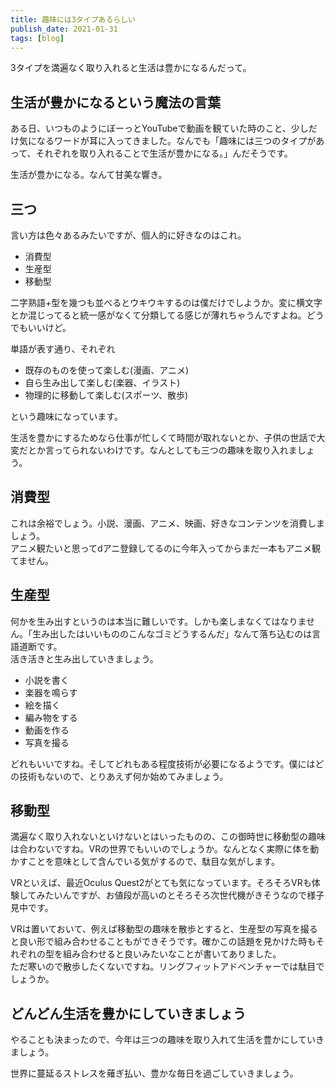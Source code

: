 ```yaml
---
title: 趣味には3タイプあるらしい
publish_date: 2021-01-31
tags: [blog]
---
```


3タイプを満遍なく取り入れると生活は豊かになるんだって。

## 生活が豊かになるという魔法の言葉

ある日、いつものようにぼーっとYouTubeで動画を観ていた時のこと、少しだけ気になるワードが耳に入ってきました。なんでも「趣味には三つのタイプがあって、それぞれを取り入れることで生活が豊かになる。」んだそうです。

生活が豊かになる。なんて甘美な響き。

## 三つ

言い方は色々あるみたいですが、個人的に好きなのはこれ。

- 消費型
- 生産型
- 移動型

二字熟語+型を幾つも並べるとウキウキするのは僕だけでしようか。変に横文字とか混じってると統一感がなくて分類してる感じが薄れちゃうんですよね。どうでもいいけど。

単語が表す通り、それぞれ

- 既存のものを使って楽しむ(漫画、アニメ)
- 自ら生み出して楽しむ(楽器、イラスト)
- 物理的に移動して楽しむ(スポーツ、散歩)

という趣味になっています。

生活を豊かにするためなら仕事が忙しくて時間が取れないとか、子供の世話で大変だとか言ってられないわけです。なんとしても三つの趣味を取り入れましょう。

## 消費型

これは余裕でしょう。小説、漫画、アニメ、映画、好きなコンテンツを消費しましょう。  
アニメ観たいと思ってdアニ登録してるのに今年入ってからまだ一本もアニメ観てません。

## 生産型

何かを生み出すというのは本当に難しいです。しかも楽しまなくてはなりません。「生み出したはいいもののこんなゴミどうするんだ」なんて落ち込むのは言語道断です。  
活き活きと生み出していきましょう。

- 小説を書く
- 楽器を鳴らす
- 絵を描く
- 編み物をする
- 動画を作る
- 写真を撮る

どれもいいですね。そしてどれもある程度技術が必要になるようです。僕にはどの技術もないので、とりあえず何か始めてみましょう。

## 移動型

満遍なく取り入れないといけないとはいったものの、この御時世に移動型の趣味は合わないですね。VRの世界でもいいのでしょうか。なんとなく実際に体を動かすことを意味として含んでいる気がするので、駄目な気がします。

VRといえば、最近Oculus Quest2がとても気になっています。そろそろVRも体験してみたいんですが、お値段が高いのとそろそろ次世代機がきそうなので様子見中です。

VRは置いておいて、例えば移動型の趣味を散歩とすると、生産型の写真を撮ると良い形で組み合わせることもができそうです。確かこの話題を見かけた時もそれぞれの型を組み合わせると良いみたいなことが書いてありました。  
ただ寒いので散歩したくないですね。リングフィットアドベンチャーでは駄目でしょうか。

## どんどん生活を豊かにしていきましょう

やることも決まったので、今年は三つの趣味を取り入れて生活を豊かにしていきましょう。

世界に蔓延るストレスを薙ぎ払い、豊かな毎日を過ごしていきましょう。
